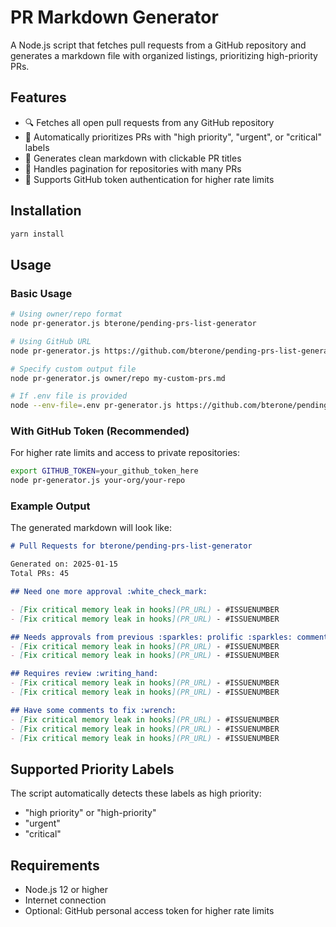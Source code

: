 # PR Markdown Generator

A Node.js script that fetches pull requests from a GitHub repository and generates a markdown file with organized listings, prioritizing high-priority PRs.

## Features

- 🔍 Fetches all open pull requests from any GitHub repository
- 🚨 Automatically prioritizes PRs with "high priority", "urgent", or "critical" labels
- 📝 Generates clean markdown with clickable PR titles
- 🔄 Handles pagination for repositories with many PRs
- 🔐 Supports GitHub token authentication for higher rate limits

## Installation

```bash
yarn install
```

## Usage

### Basic Usage

```bash
# Using owner/repo format
node pr-generator.js bterone/pending-prs-list-generator

# Using GitHub URL
node pr-generator.js https://github.com/bterone/pending-prs-list-generator

# Specify custom output file
node pr-generator.js owner/repo my-custom-prs.md

# If .env file is provided
node --env-file=.env pr-generator.js https://github.com/bterone/pending-prs-list-generator
```

### With GitHub Token (Recommended)

For higher rate limits and access to private repositories:

```bash
export GITHUB_TOKEN=your_github_token_here
node pr-generator.js your-org/your-repo
```

### Example Output

The generated markdown will look like:

```markdown
# Pull Requests for bterone/pending-prs-list-generator

Generated on: 2025-01-15
Total PRs: 45

## Need one more approval :white_check_mark:

- [Fix critical memory leak in hooks](PR_URL) - #ISSUENUMBER
- [Fix critical memory leak in hooks](PR_URL) - #ISSUENUMBER

## Needs approvals from previous :sparkles: prolific :sparkles: commenters
- [Fix critical memory leak in hooks](PR_URL) - #ISSUENUMBER
- [Fix critical memory leak in hooks](PR_URL) - #ISSUENUMBER

## Requires review :writing_hand:
- [Fix critical memory leak in hooks](PR_URL) - #ISSUENUMBER
- [Fix critical memory leak in hooks](PR_URL) - #ISSUENUMBER

## Have some comments to fix :wrench:
- [Fix critical memory leak in hooks](PR_URL) - #ISSUENUMBER
- [Fix critical memory leak in hooks](PR_URL) - #ISSUENUMBER
- [Fix critical memory leak in hooks](PR_URL) - #ISSUENUMBER
```

## Supported Priority Labels

The script automatically detects these labels as high priority:
- "high priority" or "high-priority"
- "urgent"
- "critical"

## Requirements

- Node.js 12 or higher
- Internet connection
- Optional: GitHub personal access token for higher rate limits

